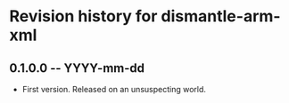 # Revision history for dismantle-arm-xml

## 0.1.0.0 -- YYYY-mm-dd

* First version. Released on an unsuspecting world.
